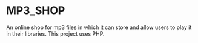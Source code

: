 # MP3_SHOP
An online shop for mp3 files in which it can store and allow users to play it in their libraries. This project uses PHP.
